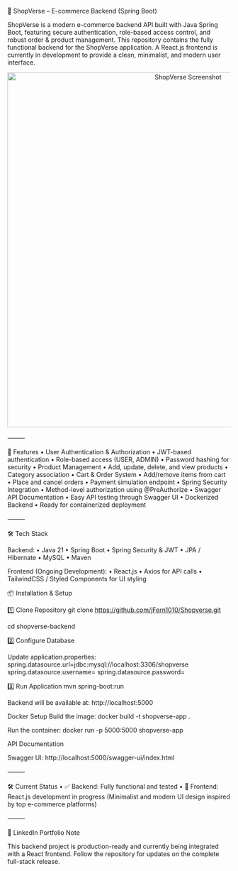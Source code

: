 🛒 ShopVerse – E-commerce Backend (Spring Boot)

ShopVerse is a modern e-commerce backend API built with Java Spring Boot, featuring secure authentication, role-based access control, and robust order & product management.
This repository contains the fully functional backend for the ShopVerse application.
A React.js frontend is currently in development to provide a clean, minimalist, and modern user interface.

<p align="center">
  <img width="800" alt="ShopVerse Screenshot" src="https://github.com/user-attachments/assets/92b83045-0ebb-4573-80e5-fd5ceaf1cd0e" />
</p>


⸻

🚀 Features
	•	User Authentication & Authorization
	•	JWT-based authentication
	•	Role-based access (USER, ADMIN)
	•	Password hashing for security
	•	Product Management
	•	Add, update, delete, and view products
	•	Category association
	•	Cart & Order System
	•	Add/remove items from cart
	•	Place and cancel orders
	•	Payment simulation endpoint
	•	Spring Security Integration
	•	Method-level authorization using @PreAuthorize
	•	Swagger API Documentation
	•	Easy API testing through Swagger UI
	•	Dockerized Backend
	•	Ready for containerized deployment

⸻

🛠️ Tech Stack

Backend:
	•	Java 21
	•	Spring Boot
	•	Spring Security & JWT
	•	JPA / Hibernate
	•	MySQL
	•	Maven

Frontend (Ongoing Development):
	•	React.js
	•	Axios for API calls
	•	TailwindCSS / Styled Components for UI styling

📦 Installation & Setup

1️⃣ Clone Repository
git clone https://github.com/jFern1010/Shopverse.git

cd shopverse-backend


2️⃣ Configure Database

Update application.properties:
spring.datasource.url=jdbc:mysql://localhost:3306/shopverse
spring.datasource.username=
spring.datasource.password=

3️⃣ Run Application
mvn spring-boot:run

Backend will be available at:
http://localhost:5000


Docker Setup
Build the image:
docker build -t shopverse-app .

Run the container:
docker run -p 5000:5000 shopverse-app


API Documentation

Swagger UI:
http://localhost:5000/swagger-ui/index.html

⸻

🛠️ Current Status
	•	✅ Backend: Fully functional and tested
	•	🔄 Frontend: React.js development in progress
(Minimalist and modern UI design inspired by top e-commerce platforms)

⸻

📌 LinkedIn Portfolio Note

This backend project is production-ready and currently being integrated with a React frontend.
Follow the repository for updates on the complete full-stack release.


